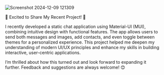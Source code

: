 
![Screenshot 2024-12-09 121309](https://github.com/user-attachments/assets/056a117e-206f-4293-b178-f6e6a3c07845)

🌟 Excited to Share My Recent Project! 🌟

I recently developed a static chat application using Material-UI (MUI), combining intuitive design with functional features. The app allows users to send both messages and images, add contacts, and even toggle between themes for a personalized experience. This project helped me deepen my understanding of modern UI/UX principles and enhance my skills in building interactive, user-centric applications.

I’m thrilled about how this turned out and look forward to expanding it further. Feedback and suggestions are always welcome! 😊
 
